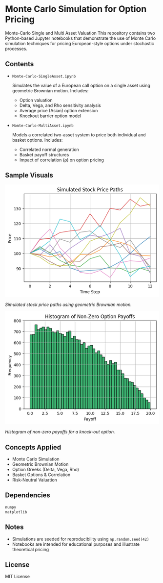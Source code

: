 # Monte Carlo Simulation for Option Pricing
Monte-Carlo Single and Multi Asset Valuation This repository contains two Python-based Jupyter notebooks that demonstrate the use of Monte Carlo simulation techniques for pricing European-style options under stochastic processes.

## Contents
* `Monte-Carlo-SingleAsset.ipynb`
    
    Simulates the value of a European call option on a single asset using geometric Brownian motion. Includes:
    * Option valuation
    * Delta, Vega, and Rho sensitivity analysis
    * Average price (Asian) option extension
    * Knockout barrier option model

* `Monte-Carlo-MultiAsset.ipynb`

    Models a correlated two-asset system to price both individual and basket options. Includes:
    * Correlated normal generation
    * Basket payoff structures
    * Impact of correlation (ρ) on option pricing

## Sample Visuals

<img src="assets/images/simulated_paths.png" width="600"/>

<em>Simulated stock price paths using geometric Brownian motion.</em>

<img src="assets/images/histogram_nonzero.png" width="600"/>

<em>Histogram of non-zero payoffs for a knock-out option.</em>

## Concepts Applied
* Monte Carlo Simulation
* Geometric Brownian Motion
* Option Greeks (Delta, Vega, Rho)
* Basket Options & Correlation
* Risk-Neutral Valuation

## Dependencies
```
numpy
matplotlib
```

## Notes
* Simulations are seeded for reproducibility using `np.random.seed(42)`
* Notebooks are intended for educational purposes and illustrate theoretical pricing

## License
MIT License